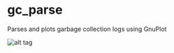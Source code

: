 # gc_parse
Parses and plots garbage collection logs using GnuPlot

![alt tag](https://raw.github.com/brettalcox/gc_parse/master/img/gc_parse.png)
